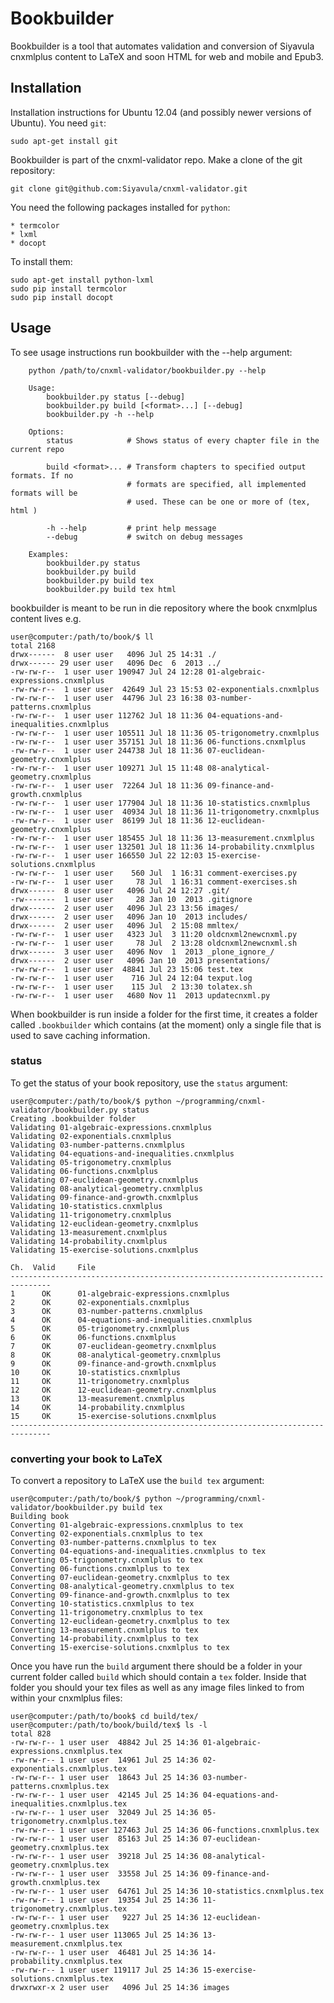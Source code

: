 Bookbuilder
===========

Bookbuilder is a tool that automates validation and conversion of Siyavula
cnxmlplus content to LaTeX and soon HTML for web and mobile and Epub3.



## Installation

Installation instructions for Ubuntu 12.04 (and possibly newer versions of
Ubuntu).  You need `git`:

    sudo apt-get install git

Bookbuilder is part of the cnxml-validator repo. Make a clone of the git repository:

    git clone git@github.com:Siyavula/cnxml-validator.git


You need the following packages installed for `python`:
    
    * termcolor
    * lxml
    * docopt

To install them:

    sudo apt-get install python-lxml
    sudo pip install termcolor
    sudo pip install docopt




## Usage

To see usage instructions run bookbuilder with the --help argument:

```
    python /path/to/cnxml-validator/bookbuilder.py --help

    Usage:
        bookbuilder.py status [--debug]
        bookbuilder.py build [<format>...] [--debug]
        bookbuilder.py -h --help
    
    Options:
        status            # Shows status of every chapter file in the current repo
    
        build <format>... # Transform chapters to specified output formats. If no
                          # formats are specified, all implemented formats will be
                          # used. These can be one or more of (tex, html )
    
        -h --help         # print help message
        --debug           # switch on debug messages
    
    Examples:
        bookbuilder.py status
        bookbuilder.py build
        bookbuilder.py build tex
        bookbuilder.py build tex html
```

bookbuilder is meant to be run in die repository where the book cnxmlplus
content lives e.g.

    user@computer:/path/to/book/$ ll
    total 2168
    drwx------  8 user user   4096 Jul 25 14:31 ./
    drwx------ 29 user user   4096 Dec  6  2013 ../
    -rw-rw-r--  1 user user 190947 Jul 24 12:28 01-algebraic-expressions.cnxmlplus
    -rw-rw-r--  1 user user  42649 Jul 23 15:53 02-exponentials.cnxmlplus
    -rw-rw-r--  1 user user  44796 Jul 23 16:38 03-number-patterns.cnxmlplus
    -rw-rw-r--  1 user user 112762 Jul 18 11:36 04-equations-and-inequalities.cnxmlplus
    -rw-rw-r--  1 user user 105511 Jul 18 11:36 05-trigonometry.cnxmlplus
    -rw-rw-r--  1 user user 357151 Jul 18 11:36 06-functions.cnxmlplus
    -rw-rw-r--  1 user user 244738 Jul 18 11:36 07-euclidean-geometry.cnxmlplus
    -rw-rw-r--  1 user user 109271 Jul 15 11:48 08-analytical-geometry.cnxmlplus
    -rw-rw-r--  1 user user  72264 Jul 18 11:36 09-finance-and-growth.cnxmlplus
    -rw-rw-r--  1 user user 177904 Jul 18 11:36 10-statistics.cnxmlplus
    -rw-rw-r--  1 user user  40934 Jul 18 11:36 11-trigonometry.cnxmlplus
    -rw-rw-r--  1 user user  86199 Jul 18 11:36 12-euclidean-geometry.cnxmlplus
    -rw-rw-r--  1 user user 185455 Jul 18 11:36 13-measurement.cnxmlplus
    -rw-rw-r--  1 user user 132501 Jul 18 11:36 14-probability.cnxmlplus
    -rw-rw-r--  1 user user 166550 Jul 22 12:03 15-exercise-solutions.cnxmlplus
    -rw-rw-r--  1 user user    560 Jul  1 16:31 comment-exercises.py
    -rw-rw-r--  1 user user     78 Jul  1 16:31 comment-exercises.sh
    drwx------  8 user user   4096 Jul 24 12:27 .git/
    -rw-------  1 user user     28 Jan 10  2013 .gitignore
    drwx------  2 user user   4096 Jul 23 13:56 images/
    drwx------  2 user user   4096 Jan 10  2013 includes/
    drwx------  2 user user   4096 Jul  2 15:08 mmltex/
    -rw-rw-r--  1 user user   4323 Jul  3 11:20 oldcnxml2newcnxml.py
    -rw-rw-r--  1 user user     78 Jul  2 13:28 oldcnxml2newcnxml.sh
    drwx------  3 user user   4096 Nov  1  2013 _plone_ignore_/
    drwx------  2 user user   4096 Jan 10  2013 presentations/
    -rw-rw-r--  1 user user  48841 Jul 23 15:06 test.tex
    -rw-rw-r--  1 user user    716 Jul 24 12:04 texput.log
    -rw-rw-r--  1 user user    115 Jul  2 13:30 tolatex.sh
    -rw-rw-r--  1 user user   4680 Nov 11  2013 updatecnxml.py



When bookbuilder is run inside a folder for the first time, it creates a folder
called `.bookbuilder` which contains (at the moment) only a single file that
is used to save caching information.

### status
To get the status of your book repository, use the `status` argument:

    user@computer:/path/to/book/$ python ~/programming/cnxml-validator/bookbuilder.py status
    Creating .bookbuilder folder
    Validating 01-algebraic-expressions.cnxmlplus
    Validating 02-exponentials.cnxmlplus
    Validating 03-number-patterns.cnxmlplus
    Validating 04-equations-and-inequalities.cnxmlplus
    Validating 05-trigonometry.cnxmlplus
    Validating 06-functions.cnxmlplus
    Validating 07-euclidean-geometry.cnxmlplus
    Validating 08-analytical-geometry.cnxmlplus
    Validating 09-finance-and-growth.cnxmlplus
    Validating 10-statistics.cnxmlplus
    Validating 11-trigonometry.cnxmlplus
    Validating 12-euclidean-geometry.cnxmlplus
    Validating 13-measurement.cnxmlplus
    Validating 14-probability.cnxmlplus
    Validating 15-exercise-solutions.cnxmlplus

    Ch.  Valid     File
    -------------------------------------------------------------------------------
    1      OK      01-algebraic-expressions.cnxmlplus
    2      OK      02-exponentials.cnxmlplus
    3      OK      03-number-patterns.cnxmlplus
    4      OK      04-equations-and-inequalities.cnxmlplus
    5      OK      05-trigonometry.cnxmlplus
    6      OK      06-functions.cnxmlplus
    7      OK      07-euclidean-geometry.cnxmlplus
    8      OK      08-analytical-geometry.cnxmlplus
    9      OK      09-finance-and-growth.cnxmlplus
    10     OK      10-statistics.cnxmlplus
    11     OK      11-trigonometry.cnxmlplus
    12     OK      12-euclidean-geometry.cnxmlplus
    13     OK      13-measurement.cnxmlplus
    14     OK      14-probability.cnxmlplus
    15     OK      15-exercise-solutions.cnxmlplus
    -------------------------------------------------------------------------------


### converting your book to LaTeX

To convert a repository to LaTeX use the `build tex` argument:

    user@computer:/path/to/book/$ python ~/programming/cnxml-validator/bookbuilder.py build tex
    Building book
    Converting 01-algebraic-expressions.cnxmlplus to tex
    Converting 02-exponentials.cnxmlplus to tex
    Converting 03-number-patterns.cnxmlplus to tex
    Converting 04-equations-and-inequalities.cnxmlplus to tex
    Converting 05-trigonometry.cnxmlplus to tex
    Converting 06-functions.cnxmlplus to tex
    Converting 07-euclidean-geometry.cnxmlplus to tex
    Converting 08-analytical-geometry.cnxmlplus to tex
    Converting 09-finance-and-growth.cnxmlplus to tex
    Converting 10-statistics.cnxmlplus to tex
    Converting 11-trigonometry.cnxmlplus to tex
    Converting 12-euclidean-geometry.cnxmlplus to tex
    Converting 13-measurement.cnxmlplus to tex
    Converting 14-probability.cnxmlplus to tex
    Converting 15-exercise-solutions.cnxmlplus to tex


Once you have run the `build` argument there should be a folder in your current
folder called `build` which should contain a `tex` folder. Inside that folder
you should your tex files as well as any image files linked to from within 
your cnxmlplus files:

    user@computer:/path/to/book$ cd build/tex/
    user@computer:/path/to/book/build/tex$ ls -l
    total 828
    -rw-rw-r-- 1 user user  48842 Jul 25 14:36 01-algebraic-expressions.cnxmlplus.tex
    -rw-rw-r-- 1 user user  14961 Jul 25 14:36 02-exponentials.cnxmlplus.tex
    -rw-rw-r-- 1 user user  18643 Jul 25 14:36 03-number-patterns.cnxmlplus.tex
    -rw-rw-r-- 1 user user  42145 Jul 25 14:36 04-equations-and-inequalities.cnxmlplus.tex
    -rw-rw-r-- 1 user user  32049 Jul 25 14:36 05-trigonometry.cnxmlplus.tex
    -rw-rw-r-- 1 user user 127463 Jul 25 14:36 06-functions.cnxmlplus.tex
    -rw-rw-r-- 1 user user  85163 Jul 25 14:36 07-euclidean-geometry.cnxmlplus.tex
    -rw-rw-r-- 1 user user  39218 Jul 25 14:36 08-analytical-geometry.cnxmlplus.tex
    -rw-rw-r-- 1 user user  33558 Jul 25 14:36 09-finance-and-growth.cnxmlplus.tex
    -rw-rw-r-- 1 user user  64761 Jul 25 14:36 10-statistics.cnxmlplus.tex
    -rw-rw-r-- 1 user user  19354 Jul 25 14:36 11-trigonometry.cnxmlplus.tex
    -rw-rw-r-- 1 user user   9227 Jul 25 14:36 12-euclidean-geometry.cnxmlplus.tex
    -rw-rw-r-- 1 user user 113065 Jul 25 14:36 13-measurement.cnxmlplus.tex
    -rw-rw-r-- 1 user user  46481 Jul 25 14:36 14-probability.cnxmlplus.tex
    -rw-rw-r-- 1 user user 119117 Jul 25 14:36 15-exercise-solutions.cnxmlplus.tex
    drwxrwxr-x 2 user user   4096 Jul 25 14:36 images



